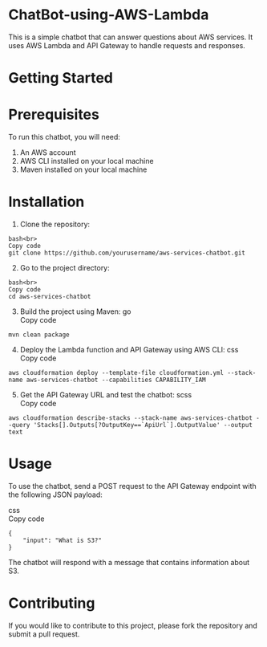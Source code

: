 # ChatBot-using-AWS-Lambda
This is a simple chatbot that can answer questions about AWS services. It uses AWS Lambda and API Gateway to handle requests and responses.

# Getting Started
# Prerequisites
To run this chatbot, you will need:

1. An AWS account
2. AWS CLI installed on your local machine
3. Maven installed on your local machine
# Installation
1. Clone the repository:
```
bash<br>
Copy code
git clone https://github.com/yourusername/aws-services-chatbot.git
```
2. Go to the project directory:
```
bash<br>
Copy code
cd aws-services-chatbot
```
3. Build the project using Maven:
go<br>
Copy code
```
mvn clean package
```
4. Deploy the Lambda function and API Gateway using AWS CLI:
css<br>
Copy code
```
aws cloudformation deploy --template-file cloudformation.yml --stack-name aws-services-chatbot --capabilities CAPABILITY_IAM
```
5. Get the API Gateway URL and test the chatbot:
scss<br>
Copy code
```
aws cloudformation describe-stacks --stack-name aws-services-chatbot --query 'Stacks[].Outputs[?OutputKey==`ApiUrl`].OutputValue' --output text
```
# Usage
 To use the chatbot, send a POST request to the API Gateway endpoint with the following JSON payload:

css<br>
Copy code
```
{
    "input": "What is S3?"
}
```
 The chatbot will respond with a message that contains information about S3.

# Contributing
If you would like to contribute to this project, please fork the repository and submit a pull request.

